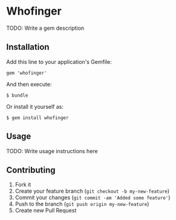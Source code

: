 # Whofinger

TODO: Write a gem description

## Installation

Add this line to your application's Gemfile:

    gem 'whofinger'

And then execute:

    $ bundle

Or install it yourself as:

    $ gem install whofinger

## Usage

TODO: Write usage instructions here

## Contributing

1. Fork it
2. Create your feature branch (`git checkout -b my-new-feature`)
3. Commit your changes (`git commit -am 'Added some feature'`)
4. Push to the branch (`git push origin my-new-feature`)
5. Create new Pull Request
